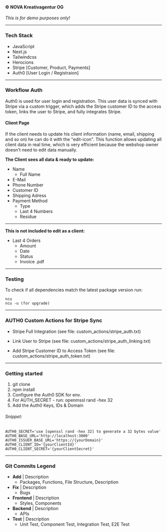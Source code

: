 #### © NOVA Kreativagentur OG

_This is for demo purposes only!_

---

### Tech Stack

- JavaScript
- Next.js
- Tailwindcss
- Herocions
- Stripe [Customer, Product, Payments]
- Auth0 [User Login / Registraion]

---

### Workflow Auth

Auth0 is used for user login and registration. This user data is synced with Stripe via a custom trigger, which adds the Stripe customer ID to the access token, links the user to Stripe, and fully integrates Stripe.

#### Client Page

If the client needs to update his client information (name, email, shipping and so on) he can do it with the "edit-icon". This function allows updating all client data in real time, which is very efficient because the webshop owner doesn't need to edit data manually.

**The Client sees all data & ready to update:**

- Name
  - Full Name
- E-Mail
- Phone Number
- Customer ID
- Shipping Adress
- Payment Method
  - Type
  - Last 4 Numbers
  - Residue

---

**This is not included to edit as a client:**

- Last 4 Orders
  - Amount
  - Date
  - Status
  - Invoice .pdf

---

### Testing

To check if all dependencies match the latest package version run:

    ncu
    ncu -u (for upgrade)

---

### AUTH0 Custom Actions for Stripe Sync

- Stripe Full Integration
  (see file: custom_actions/stripe_auth.txt)

- Link User to Stripe
  (see file: custom_actions/stripe_auth_linking.txt)

- Add Stripe Customer ID to Access Token
  (see file: custom_actions/stripe_auth_token.txt)

---

### Getting started

1. git clone
2. npm install
3. Configure the Auth0 SDK for env.
4. For AUTH_SECRET - run: openmssl rand -hex 32
5. Add the Auth0 Keys, IDs & Domain

###### Snippet:

    AUTH0_SECRET='use [openssl rand -hex 32] to generate a 32 bytes value'
    AUTH0_BASE_URL='http://localhost:3000'
    AUTH0_ISSUER_BASE_URL='https://{yourDomain}'
    AUTH0_CLIENT_ID='{yourClientId}'
    AUTH0_CLIENT_SECRET='{yourClientSecret}'

---

### Git Commits Legend

- **Add** | Description
  - Packages, Functions, File Structure, Description
- **Fix** | Description
  - Bugs
- **Frontend** | Description
  - Styles, Components
- **Backend** | Description
  - APIs
- **Test** | Description
  - Unit Test, Component Test, Integration Test, E2E Test
